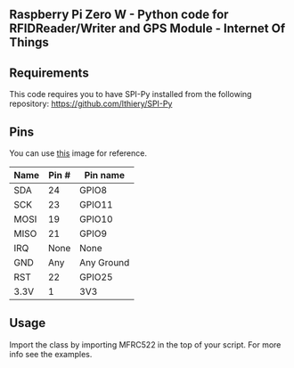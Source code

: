 ## Raspberry Pi Zero W - Python code for RFIDReader/Writer and GPS Module - Internet Of Things

## Requirements
This code requires you to have SPI-Py installed from the following repository:
https://github.com/lthiery/SPI-Py

## Pins
You can use [this](raspi-zero-w-GPIO-pin.png) image for reference.

| Name | Pin # | Pin name   |
|------|-------|------------|
| SDA  | 24    | GPIO8      |
| SCK  | 23    | GPIO11     |
| MOSI | 19    | GPIO10     |
| MISO | 21    | GPIO9      |
| IRQ  | None  | None       |
| GND  | Any   | Any Ground |
| RST  | 22    | GPIO25     |
| 3.3V | 1     | 3V3        |

## Usage
Import the class by importing MFRC522 in the top of your script. For more info see the examples.

